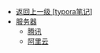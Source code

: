 - [返回上一级 [typora笔记]](typora笔记/)
- [服务器](typora笔记/服务器/)
  - [腾讯](typora笔记/服务器/腾讯.md)
  - [阿里云](typora笔记/服务器/阿里云.md)
